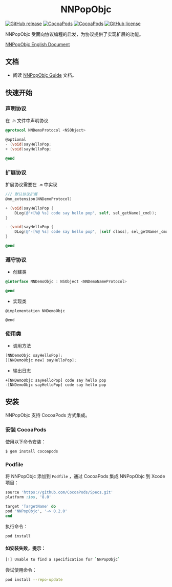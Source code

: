 <h1 align = "center">NNPopObjc</h1>

[![GitHub release](https://img.shields.io/github/release/amisare/NNPopObjc.svg)](https://github.com/amisare/NNPopObjc/releases)
[![CocoaPods](https://img.shields.io/cocoapods/v/NNPopObjc.svg)](https://cocoapods.org/pods/NNPopObjc)
[![CocoaPods](https://img.shields.io/cocoapods/p/NNPopObjc.svg)](https://cocoapods.org/pods/NNPopObjc)
[![GitHub license](https://img.shields.io/github/license/amisare/NNPopObjc.svg)](https://github.com/amisare/NNPopObjc/blob/master/LICENSE)


NNPopObjc 受面向协议编程的启发，为协议提供了实现扩展的功能。

[NNPopObjc English Document](README_zh_CN.md)

## 文档

* 阅读 [NNPopObjc Guide](Docs/0.2.x/usage_zh_CN.md) 文档。

## 快速开始

### 声明协议

在 `.h` 文件中声明协议

```objective-c
@protocol NNDemoProtocol <NSObject>

@optional
- (void)sayHelloPop;
+ (void)sayHelloPop;

@end
```

### 扩展协议

扩展协议需要在 `.m` 中实现

```objective-c
/// 默认协议扩展
@nn_extension(NNDemoProtocol)

+ (void)sayHelloPop {
    DLog(@"+[%@ %s] code say hello pop", self, sel_getName(_cmd));
}

- (void)sayHelloPop {
    DLog(@"-[%@ %s] code say hello pop", [self class], sel_getName(_cmd));
}

@end
```

### 遵守协议

- 创建类

```objective-c
@interface NNDemoObjc : NSObject <NNDemoNameProtocol>

@end
```

- 实现类

```
@implementation NNDemoObjc

@end
```

### 使用类

- 调用方法

```objective-c
[NNDemoObjc sayHelloPop];
[[NNDemoObjc new] sayHelloPop];
```

- 输出日志

```objective-cc
+[NNDemoObjc sayHelloPop] code say hello pop
-[NNDemoObjc sayHelloPop] code say hello pop
```


## 安装

NNPopObjc 支持 CocoaPods 方式集成。

### 安装 CocoaPods

使用以下命令安装：

```bash
$ gem install cocoapods
```

### Podfile

将 NNPopObjc 添加到 `Podfile` ，通过 CocoaPods 集成 NNPopObjc 到 Xcode 项目：

```ruby
source 'https://github.com/CocoaPods/Specs.git'
platform :ios, '8.0'

target 'TargetName' do
pod 'NNPopObjc', '~> 0.2.0'
end
```

执行命令：

```bash
pod install
```

#### 如安装失败，提示：

```bash
[!] Unable to find a specification for `NNPopObjc`
```

尝试使用命令：

```bash
pod install --repo-update
```
